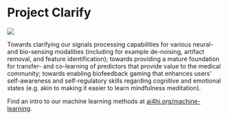 # Project Clarify

<a href="https://kubeflow.org" target="_blank"><img src="https://img.shields.io/static/v1?label=Built%20with&message=Kubeflow&color=blue"></img></a>

Towards clarifying our signals processing capabilities for various neural- and bio-sensing modalities (including for example de-noising, artifact removal, and feature identification); towards providing a mature foundation for transfer- and co-learning of predictors that provide value to the medical community; towards enabling biofeedback gaming that enhances users' self-awareness and self-regulatory skills regarding cognitive and emotional states (e.g. akin to making it easier to learn mindfulness meditation).

Find an intro to our machine learning methods at <a href="https://ai4hi.org/machine-learning" target="_blank">ai4hi.org/machine-learning</a>.


